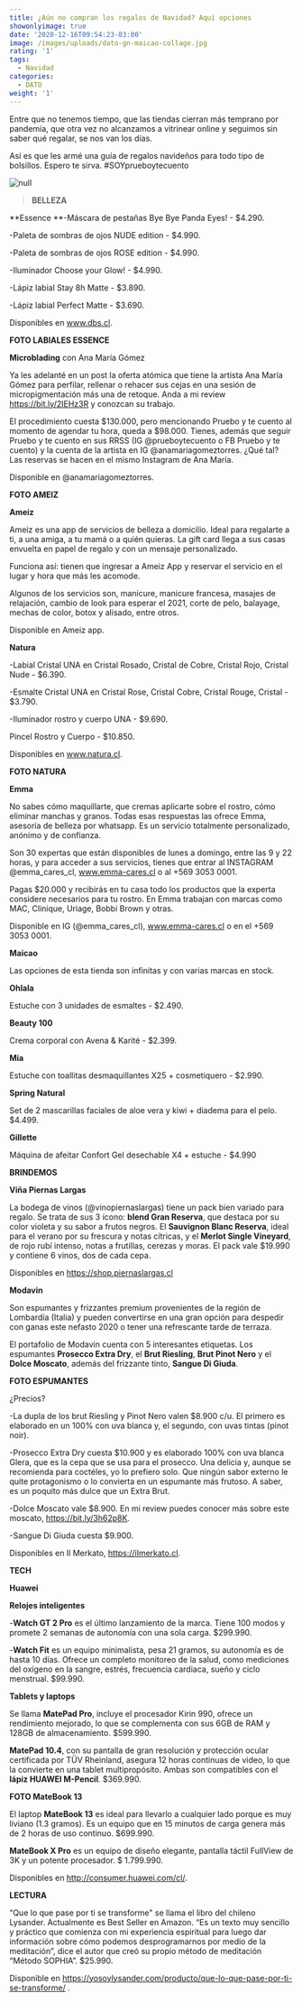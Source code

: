 ```yaml
---
title: ¿Aún no compran los regalos de Navidad? Aquí opciones
showonlyimage: true
date: '2020-12-16T09:54:23-03:00'
image: /images/uploads/dato-gn-maicao-collage.jpg
rating: '1'
tags:
  - Navidad
categories:
  - DATO
weight: '1'
---
```

Entre que no tenemos tiempo, que las tiendas cierran más temprano por pandemia, que otra vez no alcanzamos a vitrinear online y seguimos sin saber qué regalar, se nos van los días.

<!--more-->

Así es que les armé una guía de regalos navideños para todo tipo de bolsillos. Espero te sirva. #SOYprueboytecuento

![null]()

> **BELLEZA**

**Essence
**-Máscara de pestañas Bye Bye Panda Eyes! - $4.290.

\-Paleta de sombras de ojos NUDE edition  - $4.990.

\-Paleta de sombras de ojos ROSE edition - $4.990.

\-Iluminador Choose your Glow! - $4.990.

\-Lápiz labial Stay 8h Matte - $3.890.

\-Lápiz labial Perfect Matte - $3.690.

Disponibles en www.dbs.cl.

**FOTO LABIALES ESSENCE**

**Microblading** con Ana María Gómez

Ya les adelanté en un post la oferta atómica que tiene la artista Ana María Gómez para perfilar, rellenar o rehacer sus cejas en una sesión de micropigmentación más una de retoque. Anda a mi review https://bit.ly/2IEHz3R y conozcan su trabajo.

El procedimiento cuesta $130.000, pero mencionando Pruebo y te cuento al momento de agendar tu hora, queda a $98.000. Tienes, además que seguir Pruebo y te cuento en sus RRSS (IG @prueboytecuento o FB Pruebo y te cuento) y la cuenta de la artista en IG @anamariagomeztorres. ¿Qué tal? Las reservas se hacen en el mismo Instagram de Ana María.

Disponible en @anamariagomeztorres.

**FOTO AMEIZ**

**Ameiz**

Ameiz es una app de servicios de belleza a domicilio. Ideal para regalarte a ti, a una amiga, a tu mamá o a quién quieras. La gift card llega a sus casas envuelta en papel de regalo y con un mensaje personalizado.

Funciona así: tienen que ingresar a Ameiz App y reservar el servicio en el lugar y hora que más les acomode.

Algunos de los servicios son, manicure, manicure francesa, masajes de relajación, cambio de look para esperar el 2021, corte de pelo, balayage, mechas de color, botox y alisado, entre otros.

Disponible en Ameiz app.

**Natura**

\-Labial Cristal UNA en Cristal Rosado, Cristal de Cobre, Cristal Rojo, Cristal Nude - $6.390.

\-Esmalte Cristal UNA en Cristal Rose, Cristal Cobre, Cristal Rouge, Cristal - $3.790.

\-Iluminador rostro y cuerpo UNA - $9.690.

Pincel Rostro y Cuerpo - $10.850.

Disponibles en www.natura.cl.

**FOTO NATURA**

**Emma**

No sabes cómo maquillarte, que cremas aplicarte sobre el rostro, cómo eliminar manchas y granos. Todas esas respuestas las ofrece Emma, asesoría de belleza por whatsapp. Es un servicio totalmente personalizado, anónimo y de confianza.

Son 30 expertas que están disponibles de lunes a domingo, entre las 9 y 22 horas, y para acceder a sus servicios, tienes que entrar al INSTAGRAM @emma_cares_cl, www.emma-cares.cl o al +569 3053 0001.

Pagas $20.000 y recibirás en tu casa todo los productos que la experta considere necesarios para tu rostro. En Emma trabajan con marcas como MAC, Clinique, Uriage, Bobbi Brown y otras.

Disponible en IG (@emma_cares_cl), www.emma-cares.cl o en el +569 3053 0001.

**Maicao**

Las opciones de esta tienda son infinitas y con varias marcas en stock.

**Ohlala**

Estuche con 3 unidades de esmaltes - $2.490.

**Beauty 100**

Crema corporal con Avena & Karité - $2.399.

**Mia**

Estuche con toallitas desmaquillantes X25 + cosmetiquero - $2.990.

**Spring Natural**

Set de 2 mascarillas faciales de aloe vera y kiwi + diadema para el pelo. $4.499.

**Gillette**

Máquina de afeitar Confort Gel desechable X4 + estuche - $4.990

**BRINDEMOS**

**Viña Piernas Largas**

La bodega de vinos (@vinopiernaslargas) tiene un pack bien variado para regalo. Se trata de sus 3 ícono: **blend Gran Reserva**, que destaca por su color violeta y su sabor a frutos negros. El **Sauvignon Blanc Reserva**, ideal para el verano por su frescura y notas cítricas, y el **Merlot Single Vineyard**, de rojo rubí intenso, notas a frutillas, cerezas y moras. El pack vale $19.990 y contiene 6 vinos, dos de cada cepa. 

Disponibles en https://shop.piernaslargas.cl

**Modavin**

Son espumantes y frizzantes premium provenientes de la región de Lombardía (Italia) y pueden convertirse en una gran opción para despedir con ganas este nefasto 2020 o tener una refrescante tarde de terraza. 

El portafolio de Modavin cuenta con 5 interesantes etiquetas. Los espumantes **Prosecco Extra Dry**, el **Brut Riesling**, **Brut Pinot Nero** y el **Dolce Moscato**, además del frizzante tinto, **Sangue Di Giuda**.

**FOTO ESPUMANTES**

¿Precios?

\-La dupla de los brut Riesling y Pinot Nero valen $8.900 c/u. El primero es elaborado en un 100% con uva blanca y, el segundo, con uvas tintas (pinot noir). 

\-Prosecco Extra Dry cuesta $10.900 y es elaborado 100% con uva blanca Glera, que es la cepa que se usa para el prosecco. Una delicia y, aunque se recomienda para coctéles, yo lo prefiero solo. Que ningún sabor externo le quite protagonismo o lo convierta en un espumante más frutoso. A saber, es un poquito más dulce que un Extra Brut.

\-Dolce Moscato vale $8.900. En mi review puedes conocer más sobre este moscato, https://bit.ly/3h62p8K.

\-Sangue Di Giuda cuesta $9.900. 

Disponibles en Il Merkato, https://ilmerkato.cl.

**TECH**

**Huawei**

**Relojes inteligentes**

\-**Watch GT 2 Pro** es el último lanzamiento de la marca. Tiene 100 modos y promete 2 semanas de autonomía con una sola carga. $299.990.

\-**Watch Fit** es un equipo minimalista, pesa 21 gramos, su autonomía es de hasta 10 días. Ofrece un completo monitoreo de la salud, como mediciones del oxígeno en la sangre, estrés, frecuencia cardiaca, sueño y ciclo menstrual. $99.990. 

**Tablets y laptops**

Se llama **MatePad Pro**, incluye el procesador Kirin 990, ofrece un rendimiento mejorado, lo que se complementa con sus 6GB de RAM y 128GB de almacenamiento. $599.990.

**MatePad 10.4**, con su pantalla de gran resolución y protección ocular certificada por TÜV Rheinland, asegura 12 horas continuas de video, lo que la convierte en una tablet multipropósito. Ambas son compatibles con el **lápiz HUAWEI M-Pencil**. $369.990. 

**FOTO MateBook 13**

El laptop **MateBook 13** es ideal para llevarlo a cualquier lado porque es muy liviano (1.3 gramos). Es un equipo que en 15 minutos de carga genera más de 2 horas de uso continuo. $699.990.

**MateBook X Pro** es un equipo de diseño elegante, pantalla táctil FullView de 3K y un potente procesador. $ 1.799.990. 

Disponibles en http://consumer.huawei.com/cl/.

**LECTURA**

“Que lo que pase por ti se transforme" se llama el libro del chileno Lysander. Actualmente es Best Seller en Amazon. “Es un texto muy sencillo y práctico que comienza con mi experiencia espiritual para luego dar información sobre cómo podemos desprogramarnos por medio de la meditación”, dice el autor que creó su propio método de meditación “Método SOPHIA”. $25.990.

Disponible en https://yosoylysander.com/producto/que-lo-que-pase-por-ti-se-transforme/ .

